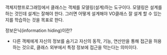 객체지향프로그래밍에서 클래스는 객체를 모델링(설계)하는 도구이다. 모델링은 설계를 하는 것인데 설계는 잘해야 한다. 그러면 어떻게 설계해야 VO클래스 잘 설계 할 수 있는지를 학습하는 것을 목표로 한다.

정보은닉(information hiding)이란?
- 다른 객체에게 자신의 정보를 숨기고 자신의 동작, 기능, 연산만을 통해 접근을 허용하는 것으로, 클래스 외부에서 특정 정보에 접근을 막는다는 의미이다.